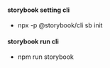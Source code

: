 #### storybook setting cli
- npx -p @storybook/cli sb init

#### storybook run cli
- npm run storybook